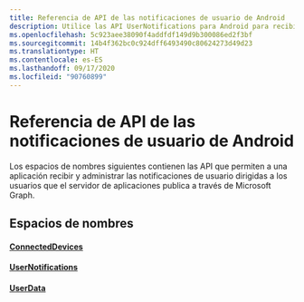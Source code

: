 ```yaml
---
title: Referencia de API de las notificaciones de usuario de Android
description: Utilice las API UserNotifications para Android para recibir y administrar las notificaciones dirigidas a usuarios que publica el servidor de aplicaciones mediante las notificaciones de Microsoft Graph.
ms.openlocfilehash: 5c923aee38090f4addfdf149d9b300086ed2f3bf
ms.sourcegitcommit: 14b4f362bc0c924dff6493490c80624273d49d23
ms.translationtype: HT
ms.contentlocale: es-ES
ms.lasthandoff: 09/17/2020
ms.locfileid: "90760899"
---
```

# <a name="android-user-notifications-api-reference"></a>Referencia de API de las notificaciones de usuario de Android

Los espacios de nombres siguientes contienen las API que permiten a una aplicación recibir y administrar las notificaciones de usuario dirigidas a los usuarios que el servidor de aplicaciones publica a través de Microsoft Graph. 

## <a name="namespaces"></a>Espacios de nombres

#### <a name="connecteddevices"></a>[ConnectedDevices](https://docs.microsoft.com/java/api/com.microsoft.connecteddevices)
#### <a name="usernotifications"></a>[UserNotifications]( https://docs.microsoft.com/java/api/com.microsoft.connecteddevices.usernotifications)
#### <a name="userdata"></a>[UserData](https://docs.microsoft.com/java/api/com.microsoft.connecteddevices.userdata)
